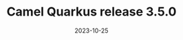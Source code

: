 ---
url: "/releases/q-3.5.0/"
date: 2023-10-25
type: release-note
version: 3.5.0
title: "Camel Quarkus release 3.5.0"
preview: ""
changelog: ""
category: "camel-quarkus"
milestone: 48
jdk: [17]
---